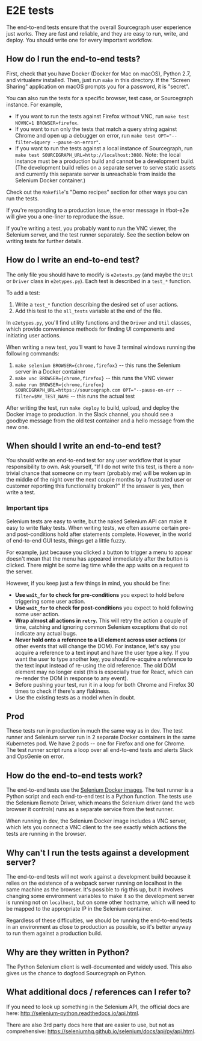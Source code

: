 # E2E tests

The end-to-end tests ensure that the overall Sourcegraph user experience just works. They are fast and reliable, and they are easy to run, write, and deploy. You should write one for every important workflow.


## How do I run the end-to-end tests?

First, check that you have Docker (Docker for Mac on macOS), Python 2.7, and virtualenv installed. Then, just run `make` in this directory. If the "Screen Sharing" application on macOS prompts you for a password, it is "secret".

You can also run the tests for a specific browser, test case, or Sourcegraph instance. For example,
- If you want to run the tests against Firefox without VNC, run `make test NOVNC=1 BROWSER=firefox`.
- If you want to run only the tests that match a query string against Chrome and open up a debugger on error, run `make test OPT="--filter=$query --pause-on-error"`.
- If you want to run the tests against a local instance of Sourcegraph, run `make test SOURCEGRAPH_URL=http://localhost:3080`. Note: the local instance must be a production build and cannot be a development build. (The development build relies on a separate server to serve static assets and currently this separate server is unreachable from inside the Selenium Docker container.)

Check out the `Makefile`'s "Demo recipes" section for other ways you can run the tests.

If you're responding to a production issue, the error message in #bot-e2e will give you a one-liner to reproduce the issue.

If you're writing a test, you probably want to run the VNC viewer, the Selenium server, and the test runner separately. See the section below on writing tests for further details.


## How do I write an end-to-end test?

The only file you should have to modify is `e2etests.py` (and maybe the `Util` or `Driver` class in `e2etypes.py`). Each test is described in a `test_*` function.

To add a test:
1. Write a `test_*` function describing the desired set of user actions.
1. Add this test to the `all_tests` variable at the end of the file.

In `e2etypes.py`, you'll find utility functions and the `Driver` and `Util` classes, which provide convenience methods for finding UI components and initiating user actions.

When writing a new test, you'll want to have 3 terminal windows running the following commands:
1. `make selenium BROWSER={chrome,firefox}` -- this runs the Selenium server in a Docker container
1. `make vnc BROWSER={chrome,firefox}` -- this runs the VNC viewer
1. `make run BROWSER={chrome,firefox} SOURCEGRAPH_URL=https://sourcegraph.com OPT="--pause-on-err --filter=$MY_TEST_NAME` -- this runs the actual test

After writing the test, run `make deploy` to build, upload, and deploy the Docker image to production. In the Slack channel, you should see a goodbye message from the old test container and a hello message from the new one.


## When should I write an end-to-end test?

You should write an end-to-end test for any user workflow that is your responsibility to own. Ask yourself, "If I do not write this test, is there a non-trivial chance that someone on my team (probably me) will be woken up in the middle of the night over the next couple months by a frustrated user or customer reporting this functionality broken?" If the answer is yes, then write a test.


### Important tips

Selenium tests are easy to write, but the naked Selenium API can make it easy to write flaky tests. When writing tests, we often assume certain pre- and post-conditions hold after statements complete. However, in the world of end-to-end GUI tests, things get a little fuzzy.

For example, just because you clicked a button to trigger a menu to appear doesn't mean that the menu has appeared immediately after the button is clicked. There might be some lag time while the app waits on a request to the server.

However, if you keep just a few things in mind, you should be fine:
- **Use `wait_for` to check for pre-conditions** you expect to hold before triggering some user action.
- **Use `wait_for` to check for post-conditions** you expect to hold following some user action.
- **Wrap almost all actions in `retry`.** This will retry the action a couple of time, catching and ignoring common Selenium exceptions that do not indicate any actual bugs.
- **Never hold onto a reference to a UI element across user actions** (or other events that will change the DOM). For instance, let's say you acquire a reference to a text input and have the user type a key. If you want the user to type another key, you should re-acquire a reference to the text input instead of re-using the old reference. The old DOM element may no longer exist (this is especially true for React, which can re-render the DOM in response to any event).
- Before pushing your test, run it in a loop for both Chrome and Firefox 30 times to check if there's any flakiness.
- Use the existing tests as a model when in doubt.


## Prod

These tests run in production in much the same way as in dev. The test runner and Selenium server run in 2 separate Docker containers in the same Kubernetes pod. We have 2 pods -- one for Firefox and one for Chrome. The test runner script runs a loop over all end-to-end tests and alerts Slack and OpsGenie on error.


## How do the end-to-end tests work?

The end-to-end tests use the [Selenium Docker images](https://github.com/SeleniumHQ/docker-selenium). The test runner is a Python script and each end-to-end test is a Python function. The tests use the Selenium Remote Driver, which means the Selenium driver (and the web browser it controls) runs as a separate service from the test runner.

When running in dev, the Selenium Docker image includes a VNC server, which lets you connect a VNC client to the see exactly which actions the tests are running in the browser.


## Why can't I run the tests against a development server?

The end-to-end tests will not work against a development build because it relies on the existence of a webpack server running on localhost in the same machine as the browser. It's possible to rig this up, but it involves changing some environment variables to make it so the development server is running not on `localhost`, but on some other hostname, which will need to be mapped to the appropriate IP in the Selenium container.

Regardless of these difficulties, we should be running the end-to-end tests in an environment as close to production as possible, so it's better anyway to run them against a production build.


## Why are they written in Python?

The Python Selenium client is well-documented and widely used. This also gives us the chance to dogfood Sourcegraph on Python.


## What additional docs / references can I refer to?

If you need to look up something in the Selenium API, the official docs are here: http://selenium-python.readthedocs.io/api.html.

There are also 3rd party docs here that are easier to use, but not as comprehensive: https://seleniumhq.github.io/selenium/docs/api/py/api.html.
